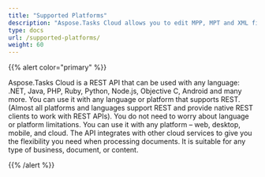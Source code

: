 ```yaml
---
title: "Supported Platforms"
description: "Aspose.Tasks Cloud allows you to edit MPP, MPT and XML files. Moreover, our REST API can be used with nearly all languages like .NET, Node.JS, Python, PHP, Go, Java and many more."
type: docs
url: /supported-platforms/
weight: 60
---
```

{{% alert color="primary" %}} 

Aspose.Tasks Cloud is a REST API that can be used with any language: .NET, Java, PHP, Ruby, Python, Node.js, Objective C, Android and many more. You can use it with any language or platform that supports REST. (Almost all platforms and languages support REST and provide native REST clients to work with REST APIs). You do not need to worry about language or platform limitations. You can use it with any platform – web, desktop, mobile, and cloud. The API integrates with other cloud services to give you the flexibility you need when processing documents. It is suitable for any type of business, document, or content.

{{% /alert %}}
